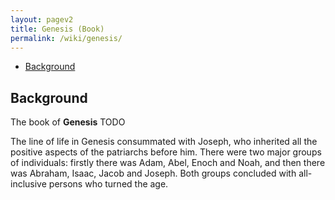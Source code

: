 ```yaml
---
layout: pagev2
title: Genesis (Book)
permalink: /wiki/genesis/
---
```

- [Background](#background)

## Background

The book of **Genesis** TODO

The line of life in Genesis consummated with Joseph, who inherited all the positive aspects of the patriarchs before him. There were two major groups of individuals: firstly there was Adam, Abel, Enoch and Noah, and then there was Abraham, Isaac, Jacob and Joseph. Both groups concluded with all-inclusive persons who turned the age. 
